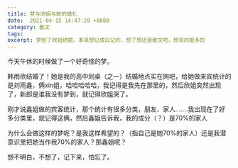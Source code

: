 ```yaml
---
title: 梦与欣姐与她的婚礼
date:  2021-04-15 14:47:28 +0800
category: 散文
tags:
excerpt: 梦到了欣姐结婚，本来想记成日记的，想了想还是散文吧，想说的挺多的
---
```

今天午休的时候做了一个好奇怪的梦。

韩雨欣结婚了！她是我的高中同桌（之一）结婚地点实在网吧，给她做来宾统计的是刘雨鑫，俩xin姐，哈哈哈哈哈，我记得是我先在那里的，然后欣姐突然出现了，新郎是谁我没有梦到，就记得欣姐哭了。

刚才说鑫姐做的宾客统计，那个统计有很多分类，朋友、家人.......我出现在了好多分类里，就记得这俩，然后鑫姐告诉我，我的成分（？）是70%的家人

为什么会做这样的梦呢？是我这样希望的？（指自己是她70%的家人）还是我潜意识里把她当作我70%的家人？那鑫姐呢？

想不明白，不想了，记下来，怕忘了。
